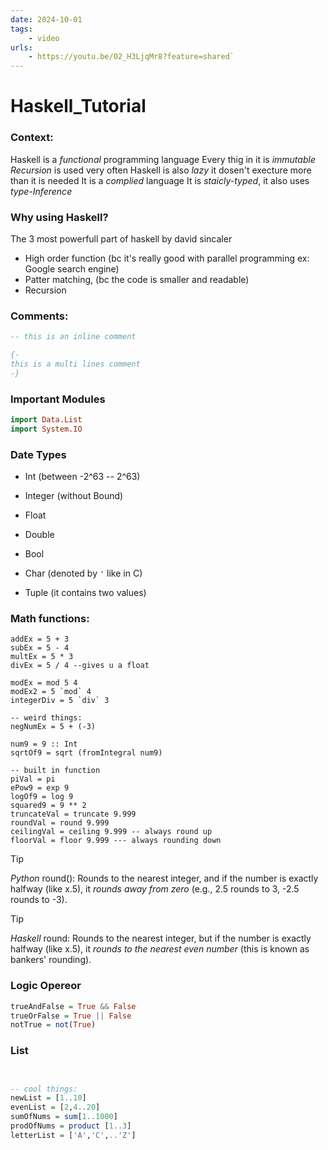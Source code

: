 ```yaml
---
date: 2024-10-01 
tags: 
    - video
urls:
    - https://youtu.be/02_H3LjqMr8?feature=shared`
---
```


# Haskell_Tutorial

### Context:

Haskell is a *functional* programming language
Every thig in it is *immutable*
*Recursion* is used very often
Haskell is also *lazy* it dosen't execture more than it is needed
It is a *complied* language
It is *staicly-typed*, it also uses *type-Inference*

### Why using Haskell?
The 3 most powerfull part of haskell by david sincaler
- High order function (bc it's really good with parallel programming ex: Google search engine)
- Patter matching, (bc the code is smaller and readable)
- Recursion 

### Comments:

```haskell
-- this is an inline comment
```

```haskell
{-
this is a multi lines comment
-}
```

### Important Modules

```haskell
import Data.List
import System.IO
```

### Date Types

- Int  (between -2^63 -- 2^63)

- Integer (without Bound)

- Float

- Double

- Bool

- Char (denoted by `'` like in C)

- Tuple (it contains two values)

### Math functions:

```hasell
addEx = 5 + 3
subEx = 5 - 4
multEx = 5 * 3
divEx = 5 / 4 --gives u a float

modEx = mod 5 4
modEx2 = 5 `mod` 4
integerDiv = 5 `div` 3

-- weird things:
negNumEx = 5 + (-3)

num9 = 9 :: Int
sqrtOf9 = sqrt (fromIntegral num9)

-- built in function
piVal = pi
ePow9 = exp 9
logOf9 = log 9
squared9 = 9 ** 2
truncateVal = truncate 9.999
roundVal = round 9.999
ceilingVal = ceiling 9.999 -- always round up
floorVal = floor 9.999 --- always rounding down
```
> [!TIP]
*Python* round(): Rounds to the nearest integer, and if the number is exactly halfway (like x.5), it *rounds away from zero* (e.g., 2.5 rounds to 3, -2.5 rounds to -3).
> 

> [!TIP]
*Haskell* round: Rounds to the nearest integer, but if the number is exactly halfway (like x.5), it *rounds to the nearest even number* (this is known as bankers' rounding).
> 

### Logic Opereor

```haskell
trueAndFalse = True && False
trueOrFalse = True || False
notTrue = not(True)

```

### List
```haskell


-- cool things:
newList = [1..10]
evenList = [2,4..20]
sumOfNums = sum[1..1000]
prodOfNums = product [1..3]
letterList = ['A','C',..'Z']
```
